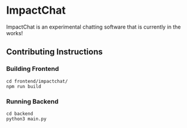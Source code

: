 # ImpactChat
ImpactChat is an experimental chatting software that is currently in the works!


## Contributing Instructions
### Building Frontend
`cd frontend/impactchat/`  
`npm run build`  

### Running Backend
`cd backend`  
`python3 main.py`  